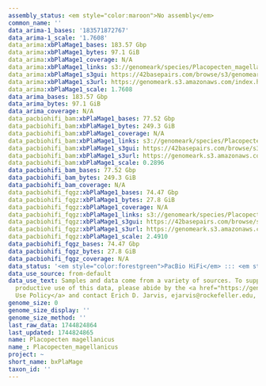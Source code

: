 ```yaml
---
assembly_status: <em style="color:maroon">No assembly</em>
common_name: ''
data_arima-1_bases: '183571872767'
data_arima-1_scale: '1.7608'
data_arima:xbPlaMage1_bases: 183.57 Gbp
data_arima:xbPlaMage1_bytes: 97.1 GiB
data_arima:xbPlaMage1_coverage: N/A
data_arima:xbPlaMage1_links: s3://genomeark/species/Placopecten_magellanicus/xbPlaMage1/genomic_data/arima/<br>
data_arima:xbPlaMage1_s3gui: https://42basepairs.com/browse/s3/genomeark/species/Placopecten_magellanicus/xbPlaMage1/genomic_data/arima/
data_arima:xbPlaMage1_s3url: https://genomeark.s3.amazonaws.com/index.html?prefix=species/Placopecten_magellanicus/xbPlaMage1/genomic_data/arima/
data_arima:xbPlaMage1_scale: 1.7608
data_arima_bases: 183.57 Gbp
data_arima_bytes: 97.1 GiB
data_arima_coverage: N/A
data_pacbiohifi_bam:xbPlaMage1_bases: 77.52 Gbp
data_pacbiohifi_bam:xbPlaMage1_bytes: 249.3 GiB
data_pacbiohifi_bam:xbPlaMage1_coverage: N/A
data_pacbiohifi_bam:xbPlaMage1_links: s3://genomeark/species/Placopecten_magellanicus/xbPlaMage1/genomic_data/pacbio_hifi/<br>
data_pacbiohifi_bam:xbPlaMage1_s3gui: https://42basepairs.com/browse/s3/genomeark/species/Placopecten_magellanicus/xbPlaMage1/genomic_data/pacbio_hifi/
data_pacbiohifi_bam:xbPlaMage1_s3url: https://genomeark.s3.amazonaws.com/index.html?prefix=species/Placopecten_magellanicus/xbPlaMage1/genomic_data/pacbio_hifi/
data_pacbiohifi_bam:xbPlaMage1_scale: 0.2896
data_pacbiohifi_bam_bases: 77.52 Gbp
data_pacbiohifi_bam_bytes: 249.3 GiB
data_pacbiohifi_bam_coverage: N/A
data_pacbiohifi_fqgz:xbPlaMage1_bases: 74.47 Gbp
data_pacbiohifi_fqgz:xbPlaMage1_bytes: 27.8 GiB
data_pacbiohifi_fqgz:xbPlaMage1_coverage: N/A
data_pacbiohifi_fqgz:xbPlaMage1_links: s3://genomeark/species/Placopecten_magellanicus/xbPlaMage1/genomic_data/pacbio_hifi/<br>
data_pacbiohifi_fqgz:xbPlaMage1_s3gui: https://42basepairs.com/browse/s3/genomeark/species/Placopecten_magellanicus/xbPlaMage1/genomic_data/pacbio_hifi/
data_pacbiohifi_fqgz:xbPlaMage1_s3url: https://genomeark.s3.amazonaws.com/index.html?prefix=species/Placopecten_magellanicus/xbPlaMage1/genomic_data/pacbio_hifi/
data_pacbiohifi_fqgz:xbPlaMage1_scale: 2.4910
data_pacbiohifi_fqgz_bases: 74.47 Gbp
data_pacbiohifi_fqgz_bytes: 27.8 GiB
data_pacbiohifi_fqgz_coverage: N/A
data_status: '<em style="color:forestgreen">PacBio HiFi</em> ::: <em style="color:forestgreen">Arima</em>'
data_use_source: from-default
data_use_text: Samples and data come from a variety of sources. To support fair and
  productive use of this data, please abide by the <a href="https://genome10k.soe.ucsc.edu/data-use-policies/">Data
  Use Policy</a> and contact Erich D. Jarvis, ejarvis@rockefeller.edu, with any questions.
genome_size: 0
genome_size_display: ''
genome_size_method: ''
last_raw_data: 1744824864
last_updated: 1744824865
name: Placopecten magellanicus
name_: Placopecten_magellanicus
project: ~
short_name: bxPlaMage
taxon_id: ''
---
```

